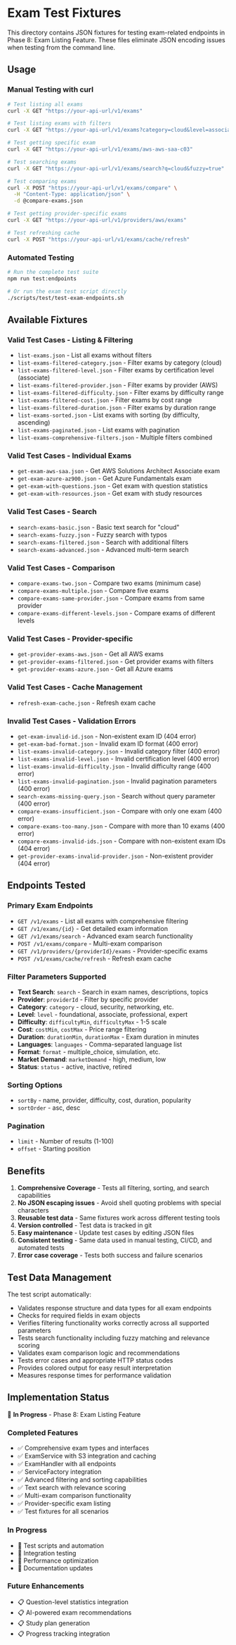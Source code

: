 # Exam Test Fixtures

This directory contains JSON fixtures for testing exam-related endpoints in Phase 8: Exam Listing Feature. These files eliminate JSON encoding issues when testing from the command line.

## Usage

### Manual Testing with curl
```bash
# Test listing all exams
curl -X GET "https://your-api-url/v1/exams"

# Test listing exams with filters
curl -X GET "https://your-api-url/v1/exams?category=cloud&level=associate&sortBy=difficulty"

# Test getting specific exam
curl -X GET "https://your-api-url/v1/exams/aws-aws-saa-c03"

# Test searching exams
curl -X GET "https://your-api-url/v1/exams/search?q=cloud&fuzzy=true"

# Test comparing exams
curl -X POST "https://your-api-url/v1/exams/compare" \
  -H "Content-Type: application/json" \
  -d @compare-exams.json

# Test getting provider-specific exams
curl -X GET "https://your-api-url/v1/providers/aws/exams"

# Test refreshing cache
curl -X POST "https://your-api-url/v1/exams/cache/refresh"
```

### Automated Testing
```bash
# Run the complete test suite
npm run test:endpoints

# Or run the exam test script directly
./scripts/test/test-exam-endpoints.sh
```

## Available Fixtures

### Valid Test Cases - Listing & Filtering
- `list-exams.json` - List all exams without filters
- `list-exams-filtered-category.json` - Filter exams by category (cloud)
- `list-exams-filtered-level.json` - Filter exams by certification level (associate)
- `list-exams-filtered-provider.json` - Filter exams by provider (AWS)
- `list-exams-filtered-difficulty.json` - Filter exams by difficulty range
- `list-exams-filtered-cost.json` - Filter exams by cost range
- `list-exams-filtered-duration.json` - Filter exams by duration range
- `list-exams-sorted.json` - List exams with sorting (by difficulty, ascending)
- `list-exams-paginated.json` - List exams with pagination
- `list-exams-comprehensive-filters.json` - Multiple filters combined

### Valid Test Cases - Individual Exams
- `get-exam-aws-saa.json` - Get AWS Solutions Architect Associate exam
- `get-exam-azure-az900.json` - Get Azure Fundamentals exam
- `get-exam-with-questions.json` - Get exam with question statistics
- `get-exam-with-resources.json` - Get exam with study resources

### Valid Test Cases - Search
- `search-exams-basic.json` - Basic text search for "cloud"
- `search-exams-fuzzy.json` - Fuzzy search with typos
- `search-exams-filtered.json` - Search with additional filters
- `search-exams-advanced.json` - Advanced multi-term search

### Valid Test Cases - Comparison
- `compare-exams-two.json` - Compare two exams (minimum case)
- `compare-exams-multiple.json` - Compare five exams
- `compare-exams-same-provider.json` - Compare exams from same provider
- `compare-exams-different-levels.json` - Compare exams of different levels

### Valid Test Cases - Provider-specific
- `get-provider-exams-aws.json` - Get all AWS exams
- `get-provider-exams-filtered.json` - Get provider exams with filters
- `get-provider-exams-azure.json` - Get all Azure exams

### Valid Test Cases - Cache Management
- `refresh-exam-cache.json` - Refresh exam cache

### Invalid Test Cases - Validation Errors
- `get-exam-invalid-id.json` - Non-existent exam ID (404 error)
- `get-exam-bad-format.json` - Invalid exam ID format (400 error)
- `list-exams-invalid-category.json` - Invalid category filter (400 error)
- `list-exams-invalid-level.json` - Invalid certification level (400 error)
- `list-exams-invalid-difficulty.json` - Invalid difficulty range (400 error)
- `list-exams-invalid-pagination.json` - Invalid pagination parameters (400 error)
- `search-exams-missing-query.json` - Search without query parameter (400 error)
- `compare-exams-insufficient.json` - Compare with only one exam (400 error)
- `compare-exams-too-many.json` - Compare with more than 10 exams (400 error)
- `compare-exams-invalid-ids.json` - Compare with non-existent exam IDs (404 error)
- `get-provider-exams-invalid-provider.json` - Non-existent provider (404 error)

## Endpoints Tested

### Primary Exam Endpoints
- `GET /v1/exams` - List all exams with comprehensive filtering
- `GET /v1/exams/{id}` - Get detailed exam information
- `GET /v1/exams/search` - Advanced exam search functionality
- `POST /v1/exams/compare` - Multi-exam comparison
- `GET /v1/providers/{providerId}/exams` - Provider-specific exams
- `POST /v1/exams/cache/refresh` - Refresh exam cache

### Filter Parameters Supported
- **Text Search**: `search` - Search in exam names, descriptions, topics
- **Provider**: `providerId` - Filter by specific provider
- **Category**: `category` - cloud, security, networking, etc.
- **Level**: `level` - foundational, associate, professional, expert
- **Difficulty**: `difficultyMin`, `difficultyMax` - 1-5 scale
- **Cost**: `costMin`, `costMax` - Price range filtering
- **Duration**: `durationMin`, `durationMax` - Exam duration in minutes
- **Languages**: `languages` - Comma-separated language list
- **Format**: `format` - multiple_choice, simulation, etc.
- **Market Demand**: `marketDemand` - high, medium, low
- **Status**: `status` - active, inactive, retired

### Sorting Options
- `sortBy` - name, provider, difficulty, cost, duration, popularity
- `sortOrder` - asc, desc

### Pagination
- `limit` - Number of results (1-100)
- `offset` - Starting position

## Benefits

1. **Comprehensive Coverage** - Tests all filtering, sorting, and search capabilities
2. **No JSON escaping issues** - Avoid shell quoting problems with special characters
3. **Reusable test data** - Same fixtures work across different testing tools
4. **Version controlled** - Test data is tracked in git
5. **Easy maintenance** - Update test cases by editing JSON files
6. **Consistent testing** - Same data used in manual testing, CI/CD, and automated tests
7. **Error case coverage** - Tests both success and failure scenarios

## Test Data Management

The test script automatically:
- Validates response structure and data types for all exam endpoints
- Checks for required fields in exam objects
- Verifies filtering functionality works correctly across all supported parameters
- Tests search functionality including fuzzy matching and relevance scoring
- Validates exam comparison logic and recommendations
- Tests error cases and appropriate HTTP status codes
- Provides colored output for easy result interpretation
- Measures response times for performance validation

## Implementation Status

🚧 **In Progress** - Phase 8: Exam Listing Feature

### Completed Features
- ✅ Comprehensive exam types and interfaces
- ✅ ExamService with S3 integration and caching
- ✅ ExamHandler with all endpoints
- ✅ ServiceFactory integration
- ✅ Advanced filtering and sorting capabilities
- ✅ Text search with relevance scoring
- ✅ Multi-exam comparison functionality
- ✅ Provider-specific exam listing
- ✅ Test fixtures for all scenarios

### In Progress
- 🔄 Test scripts and automation
- 🔄 Integration testing
- 🔄 Performance optimization
- 🔄 Documentation updates

### Future Enhancements
- 📋 Question-level statistics integration
- 📋 AI-powered exam recommendations
- 📋 Study plan generation
- 📋 Progress tracking integration
